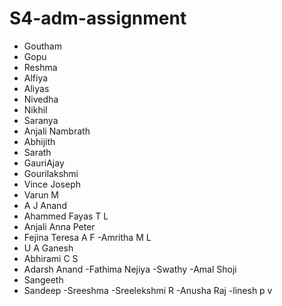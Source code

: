 # S4-adm-assignment
- Goutham
- Gopu
- Reshma
- Alfiya
- Aliyas
- Nivedha
- Nikhil
- Saranya
- Anjali Nambrath
- Abhijith 
- Sarath
- GauriAjay
- Gourilakshmi
- Vince Joseph
- Varun M
- A J Anand
- Ahammed Fayas T L
- Anjali Anna Peter
- Fejina Teresa A F
-Amritha M L
- U A Ganesh
- Abhirami C S
- Adarsh Anand
-Fathima Nejiya
-Swathy
-Amal Shoji
- Sangeeth
- Sandeep
-Sreeshma
-Sreelekshmi R
-Anusha Raj
-linesh p v